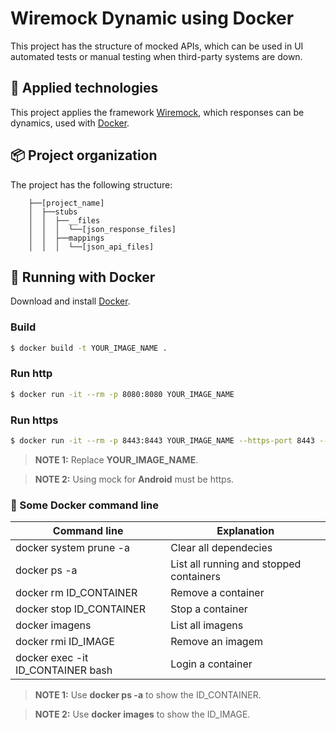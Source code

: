 # Wiremock Dynamic using Docker

This project has the structure of mocked APIs, which can be used in UI automated tests or manual testing when third-party systems are down.

## 🔧 Applied technologies

This project applies the framework [Wiremock](http://wiremock.org/docs/), which responses can be dynamics, used with [Docker](https://hub.docker.com/r/rodolpheche/wiremock).

## 📦 Project organization

The project has the following structure:
  
  ```
      ├──[project_name]
      │  ├──stubs
      │  │  ├──__files
      │  │  │  └──[json_response_files]
      │  │  ├──mappings
      │  │  │  └──[json_api_files]
  ```

## 🚀 Running with Docker
Download and install [Docker](https://www.docker.com/products/docker-desktop).

### Build
```sh
$ docker build -t YOUR_IMAGE_NAME .
```
### Run http
```sh
$ docker run -it --rm -p 8080:8080 YOUR_IMAGE_NAME
```

### Run https
```sh
$ docker run -it --rm -p 8443:8443 YOUR_IMAGE_NAME --https-port 8443 --verbose
```
> **NOTE 1:** Replace **YOUR_IMAGE_NAME**.

> **NOTE 2:** Using mock for **Android** must be https.

### 💬 Some Docker command line
| Command line | Explanation |
| ------ | ------ |
| docker system prune -a | Clear all dependecies |
| docker ps -a | List all running and stopped containers |
| docker rm ID_CONTAINER | Remove a container |
| docker stop ID_CONTAINER | Stop a container |
| docker imagens | List all imagens |
| docker rmi ID_IMAGE | Remove an imagem |
| docker exec -it ID_CONTAINER bash | Login a container |

> **NOTE 1:** Use **docker ps -a** to show the ID_CONTAINER.

> **NOTE 2:** Use **docker images** to show the ID_IMAGE.